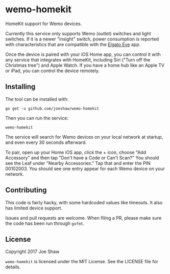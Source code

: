 
# wemo-homekit

HomeKit support for Wemo devices.

Currently this service only supports Wemo (outlet) switches and light
switches.  If it is a newer "insight" switch, power consumption is
reported with characteristics that are compatible with the [Elgato
Eve](https://itunes.apple.com/us/app/elgato-eve/id917695792?mt=8) app.

Once the device is paired with your iOS Home app, you can control it
with any service that integrates with HomeKit, including Siri ("Turn
off the Christmas tree") and Apple Watch.  If you have a home hub like
an Apple TV or iPad, you can control the device remotely.

## Installing

The tool can be installed with:

    go get -u github.com/joeshaw/wemo-homekit

Then you can run the service:

    wemo-homekit

The service will search for Wemo devices on your local network at
startup, and even every 30 seconds afterward.

To pair, open up your Home iOS app, click the + icon, choose "Add
Accessory" and then tap "Don't have a Code or Can't Scan?"  You should
see the Leaf under "Nearby Accessories."  Tap that and enter the PIN
00102003.  You should see one entry appear for each Wemo device on
your network.

## Contributing

This code is fairly hacky, with some hardcoded values like timeouts.
It also has limited device support.

Issues and pull requests are welcome.  When filing a PR, please make
sure the code has been run through `gofmt`.

## License

Copyright 2017 Joe Shaw

`wemo-homekit` is licensed under the MIT License.  See the LICENSE file
for details.


